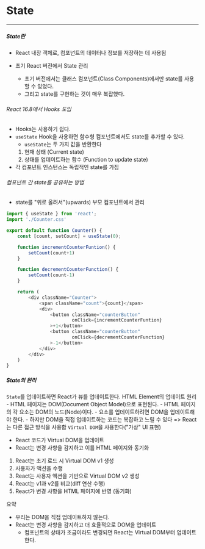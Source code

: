 # State
***
##### State란
- React 내장 객체로, 컴포넌트의 데이터나 정보를 저장하는 데 사용됨

- 초기 React 버전에서 State 관리
	- 초기 버전에서는 클래스 컴포넌트(Class Components)에서만 state를 사용할 수 있었다.
	- 그리고 state를 구현하는 것이 매우 복잡했다.

###### React 16.8에서 Hooks 도입
- Hooks는 사용하기 쉽다.
- `useState` Hook을 사용하면 함수형 컴포넌트에서도 state를 추가할 수 있다.
	- `useState`는 두 가지 값을 반환한다
    1. 현재 상태 (Current state)
    2. 상태를 업데이트하는 함수 (Function to update state)
- 각 컴포넌트 인스턴스는 독립적인 state를 가짐

###### 컴포넌트 간 state를 공유하는 방법
- state를 "위로 올려서"(upwards) 부모 컴포넌트에서 관리

``` jsx
import { useState } from 'react';
import './Counter.css'

export default function Counter() {
    const [count, setCount] = useState(0);

    function incrementCounterFuntion() {
        setCount(count+1)
    }

    function decrementCounterFunction() {
        setCount(count-1)
    }

    return (
        <div className="Counter">
            <span className="count">{count}</span>
            <div>
                <button className="counterButton"
                        onClick={incrementCounterFuntion}
                >+1</button>
                <button className="counterButton"
                        onClick={decrementCounterFunction}
                >-1</button>
            </div>
        </div>
    )
}
```

##### State의 원리

`State`를 업데이트하면 React가 뷰를 업데이트한다.
	HTML Element의 업데이트 원리
	- HTML 페이지는 DOM(Document Object Model)으로 표현된다.
	- HTML 페이지의 각 요소는 DOM의 노드(Node)이다.
	- 요소를 업데이트하려면 DOM을 업데이트해야 한다.
	- 하지만 DOM을 직접 업데이트하는 코드는 복잡하고 느릴 수 있다
=>
React는 다른 접근 방식을 사용함
`Virtual DOM`을 사용한다("가상" UI 표현)
- React 코드가 Virtual DOM을 업데이트
- React는 변경 사항을 감지하고 이를 HTML 페이지와 동기화
1. React는 초기 로드 시 Virtual DOM v1 생성
2. 사용자가 액션을 수행
3. React는 사용자 액션을 기반으로 Virtual DOM v2 생성
4. React는 v1과 v2를 비교(diff 연산 수행)
5. React가 변경 사항을 HTML 페이지에 반영 (동기화)

요약
- 우리는 DOM을 직접 업데이트하지 않는다.
- React는 변경 사항을 감지하고 더 효율적으로 DOM을 업데이트
	- 컴포넌트의 상태가 조금이라도 변경되면 React는 Virtual DOM부터 업데이트한다.